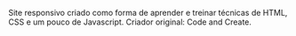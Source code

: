 Site responsivo criado como forma de aprender e treinar técnicas de HTML, CSS e um pouco de Javascript. Criador original: Code and Create.
